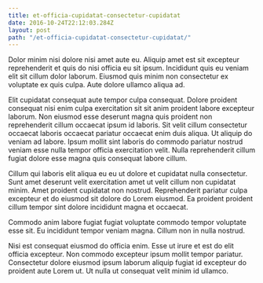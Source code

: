 ```yaml
---
title: et-officia-cupidatat-consectetur-cupidatat
date: 2016-10-24T22:12:03.284Z
layout: post
path: "/et-officia-cupidatat-consectetur-cupidatat/"
---
```


Dolor minim nisi dolore nisi amet aute eu. Aliquip amet est sit excepteur reprehenderit et quis do nisi officia eu sit ipsum. Incididunt quis eu veniam elit sit cillum dolor laborum. Eiusmod quis minim non consectetur ex voluptate ex quis culpa. Aute dolore ullamco aliqua ad.

Elit cupidatat consequat aute tempor culpa consequat. Dolore proident consequat nisi enim culpa exercitation sit sit anim proident labore excepteur laborum. Non eiusmod esse deserunt magna quis proident non reprehenderit cillum occaecat ipsum id laboris. Sit velit cillum consectetur occaecat laboris occaecat pariatur occaecat enim duis aliqua. Ut aliquip do veniam ad labore. Ipsum mollit sint laboris do commodo pariatur nostrud veniam esse nulla tempor officia exercitation velit. Nulla reprehenderit cillum fugiat dolore esse magna quis consequat labore cillum.

Cillum qui laboris elit aliqua eu eu ut dolore et cupidatat nulla consectetur. Sunt amet deserunt velit exercitation amet ut velit cillum non cupidatat minim. Amet proident cupidatat non nostrud. Reprehenderit pariatur culpa excepteur et do eiusmod sit dolore do Lorem eiusmod. Ea proident proident cillum tempor sint dolore incididunt magna et occaecat.

Commodo anim labore fugiat fugiat voluptate commodo tempor voluptate esse sit. Eu incididunt tempor veniam magna. Cillum non in nulla nostrud.

Nisi est consequat eiusmod do officia enim. Esse ut irure et est do elit officia excepteur. Non commodo excepteur ipsum mollit tempor pariatur. Consectetur dolore eiusmod ipsum laborum aliquip fugiat id excepteur do proident aute Lorem ut. Ut nulla ut consequat velit minim id ullamco.